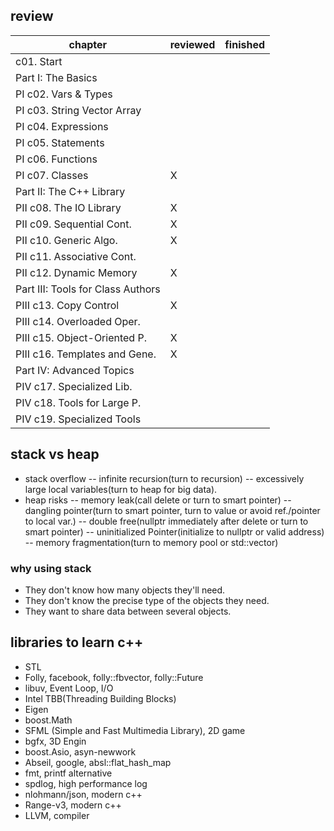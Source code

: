 ## review

|chapter			|reviewed		|finished		|
|-------------------------------|-----------------------|-----------------------|
|	c01. Start		|			|			|
|Part I: The Basics								|
|PI	c02. Vars & Types	|			|                       |
|PI	c03. String Vector Array|			|			|
|PI	c04. Expressions	|			|			|
|PI	c05. Statements		|			|			|
|PI	c06. Functions		|			|			|
|PI	c07. Classes		|X			|			|
|Part II: The C++ Library							|
|PII	c08. The IO Library	|X			|			|
|PII	c09. Sequential Cont.	|X			|			|
|PII	c10. Generic Algo.	|X			|			|
|PII	c11. Associative Cont.	|			|			|
|PII	c12. Dynamic Memory	|X			|			|
|Part III: Tools for Class Authors						|
|PIII	c13. Copy Control	|X			|			|
|PIII	c14. Overloaded Oper.	|			|			|
|PIII	c15. Object-Oriented P.	|X			|			|
|PIII	c16. Templates and Gene.|X			|			|
|Part IV: Advanced Topics							|
|PIV	c17. Specialized Lib.	|			|			|
|PIV	c18. Tools for Large P.	|			|			|
|PIV	c19. Specialized Tools	|			|			|

## stack vs heap
- stack overflow 
-- infinite recursion(turn to recursion)
-- excessively large local variables(turn to heap for big data).
- heap risks
-- memory leak(call delete or turn to smart pointer)
-- dangling pointer(turn to smart pointer, turn to value or avoid ref./pointer to local var.)
-- double free(nullptr immediately after delete or turn to smart pointer)
-- uninitialized Pointer(initialize to nullptr or valid address)
-- memory fragmentation(turn to memory pool or std::vector)

### why using stack
- They don't know how many objects they'll need.
- They don't know the precise type of the objects they need.
- They want to share data between several objects.

## libraries to learn c++
- STL
- Folly, facebook, folly::fbvector, folly::Future
- libuv, Event Loop, I/O
- Intel TBB(Threading Building Blocks)
- Eigen
- boost.Math
- SFML (Simple and Fast Multimedia Library), 2D game
- bgfx, 3D Engin
- boost.Asio, asyn-newwork
- Abseil, google, absl::flat_hash_map
- fmt, printf alternative
- spdlog, high performance log
- nlohmann/json, modern c++
- Range-v3, modern c++
- LLVM, compiler


